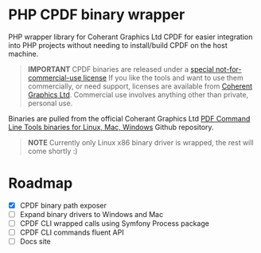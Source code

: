 # PHP CPDF binary wrapper

PHP wrapper library for Coherant Graphics Ltd CPDF for easier integration into PHP projects without needing to install/build CPDF on the host machine.

> **IMPORTANT** CPDF binaries are released under a [special not-for-commercial-use license](https://github.com/coherentgraphics/cpdf-binaries/blob/master/LICENSE)
If you like the tools and want to use them commercially, or need support, licenses are available from
[Coherent Graphics Ltd](http://www.coherentpdf.com). Commercial use involves anything other than private, personal use.

Binaries are pulled from the official Coherant Graphics Ltd [PDF Command Line Tools binaries for Linux, Mac, Windows](https://github.com/coherentgraphics/cpdf-binaries) Github repository.

> **NOTE** Currently only Linux x86 binary driver is wrapped, the rest will come shortly :)

# Roadmap

 - [x] CPDF binary path exposer
 - [ ] Expand binary drivers to Windows and Mac
 - [ ] CPDF CLI wrapped calls using Symfony Process package
 - [ ] CPDF CLI commands fluent API
 - [ ] Docs site
